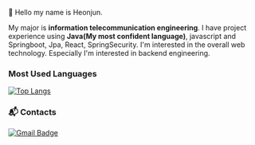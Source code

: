 👋 Hello my name is Heonjun.

My major is **information telecommunication engineering**. 
I have project experience using **Java(My most confident language)**, javascript and Springboot, Jpa, React, SpringSecurity. 
I'm interested in the overall web technology. Especially I'm interested in backend engineering.

### Most Used Languages
[![Top Langs](https://github-readme-stats.vercel.app/api/top-langs/?username=limheonjun)](https://github.com/limheonjun/github-readme-stats)

### :mailbox_with_mail: Contacts
[![Gmail Badge](https://img.shields.io/badge/-Gmail-d14836?style=flat-square&logo=Gmail&logoColor=white&link=mailto:jumong4000@gmail.com)](mailto:jumong4000@gmail.com)


